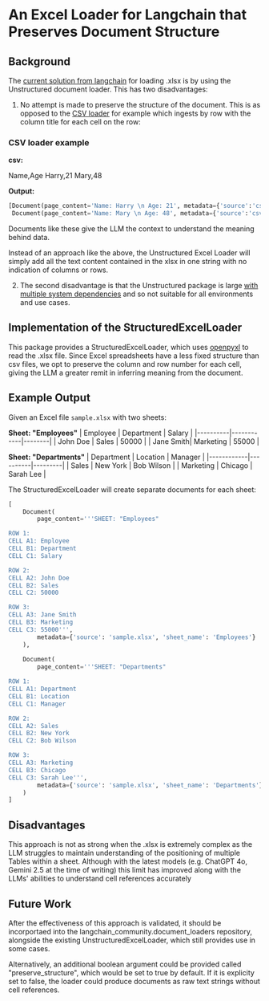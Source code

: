 # An Excel Loader for Langchain that Preserves Document Structure

## Background

The [current solution from langchain](https://python.langchain.com/docs/integrations/document_loaders/microsoft_excel/) for loading .xlsx is by using the Unstructured document loader. This has two disadvantages:

1. No attempt is made to preserve the structure of the document. This is as opposed to the [CSV loader](https://python.langchain.com/docs/integrations/document_loaders/csv/) for example which ingests by row with the column title for each cell on the row:

### CSV loader example

**csv:**

Name,Age
Harry,21
Mary,48


**Output:**
```python
[Document(page_content='Name: Harry \n Age: 21', metadata={'source':'csv.csv', 'row:0'}),
 Document(page_content='Name: Mary \n Age: 48', metadata={'source':'csv.csv', 'row:1'})]
```

Documents like these give the LLM the context to understand the meaning behind data.

Instead of an approach like the above, the Unstructured Excel Loader will simply add all the text content contained in the xlsx in one string with no indication of columns or rows.

2. The second disadvantage is that the Unstructured package is large [with multiple system dependencies](https://python.langchain.com/docs/integrations/providers/unstructured/#installation-and-setup) and so not suitable for all environments and use cases.

## Implementation of the StructuredExcelLoader

This package provides a StructuredExcelLoader, which uses [openpyxl](https://openpyxl.readthedocs.io/en/stable/) to read the .xlsx file. Since Excel spreadsheets have a less fixed structure than csv files, we opt to preserve the column and row number for each cell, giving the LLM a greater remit in inferring meaning from the document.

## Example Output

Given an Excel file `sample.xlsx` with two sheets:

**Sheet: "Employees"**
| Employee | Department | Salary |
|----------|------------|--------|
| John Doe | Sales      | 50000  |
| Jane Smith| Marketing | 55000  |

**Sheet: "Departments"**
| Department | Location | Manager |
|------------|----------|---------|
| Sales      | New York | Bob Wilson |
| Marketing  | Chicago  | Sarah Lee |

The StructuredExcelLoader will create separate documents for each sheet:

```python
[
    Document(
        page_content='''SHEET: "Employees"

ROW 1:
CELL A1: Employee
CELL B1: Department
CELL C1: Salary

ROW 2:
CELL A2: John Doe
CELL B2: Sales
CELL C2: 50000

ROW 3:
CELL A3: Jane Smith
CELL B3: Marketing
CELL C3: 55000''',
        metadata={'source': 'sample.xlsx', 'sheet_name': 'Employees'}
    ),
    
    Document(
        page_content='''SHEET: "Departments"

ROW 1:
CELL A1: Department
CELL B1: Location
CELL C1: Manager

ROW 2:
CELL A2: Sales
CELL B2: New York
CELL C2: Bob Wilson

ROW 3:
CELL A3: Marketing
CELL B3: Chicago
CELL C3: Sarah Lee''',
        metadata={'source': 'sample.xlsx', 'sheet_name': 'Departments'}
    )
]
```

## Disadvantages

This approach is not as strong when the .xlsx is extremely complex as the LLM struggles to maintain understanding of the positioning of multiple Tables within a sheet. Although with the latest models (e.g. ChatGPT 4o, Gemini 2.5 at the time of writing) this limit has improved along with the LLMs' abilities to understand cell references accurately

## Future Work

After the effectiveness of this approach is validated, it should be incorportaed into the langchain_community.document_loaders repository, alongside the existing UnstructuredExcelLoader, which still provides use in some cases.

Alternatively, an additional boolean argument could be provided called "preserve_structure", which would be set to true by default. If it is explicity set to false, the loader could produce documents as raw text strings without cell references.